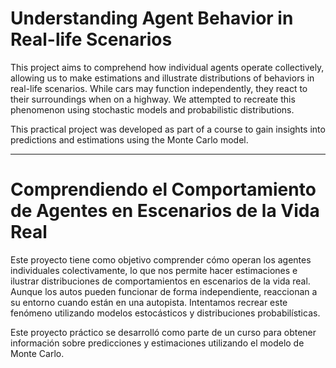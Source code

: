 # Understanding Agent Behavior in Real-life Scenarios

This project aims to comprehend how individual agents operate collectively, allowing us to make estimations and illustrate distributions of behaviors in real-life scenarios. While cars may function independently, they react to their surroundings when on a highway. We attempted to recreate this phenomenon using stochastic models and probabilistic distributions. 

This practical project was developed as part of a course to gain insights into predictions and estimations using the Monte Carlo model.

-----------------------------------------------

# Comprendiendo el Comportamiento de Agentes en Escenarios de la Vida Real
Este proyecto tiene como objetivo comprender cómo operan los agentes individuales colectivamente, lo que nos permite hacer estimaciones e ilustrar distribuciones de comportamientos en escenarios de la vida real. Aunque los autos pueden funcionar de forma independiente, reaccionan a su entorno cuando están en una autopista. Intentamos recrear este fenómeno utilizando modelos estocásticos y distribuciones probabilísticas.

Este proyecto práctico se desarrolló como parte de un curso para obtener información sobre predicciones y estimaciones utilizando el modelo de Monte Carlo.
